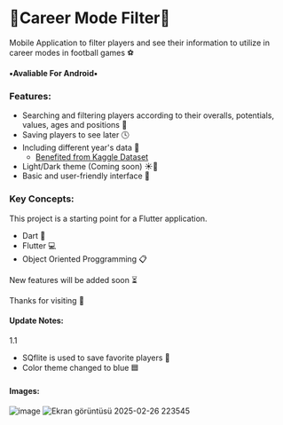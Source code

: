 # 🔹Career Mode Filter🔹 

Mobile Application to filter players and see their information to utilize in career modes in football games ⚽

**▪️Avaliable For Android▪️**

### Features:
- Searching and filtering players according to their overalls, potentials, values, ages and positions 📂
- Saving players to see later 🕓
- Including different year's data 📅
  - [Benefited from Kaggle Dataset](https://www.kaggle.com/datasets/stefanoleone992/fifa-22-complete-player-dataset)
- Light/Dark theme (Coming soon) ☀️🌙
- Basic and user-friendly interface 📱


### Key Concepts:
This project is a starting point for a Flutter application.
- Dart 🎯
- Flutter 💻 
- Object Oriented Proggramming 📋


New features will be added soon ⏳

Thanks for visiting 🚀

#### Update Notes:
1.1
- SQflite is used to save favorite players 📁
- Color theme changed to blue 🟦

#### Images:

![image](https://github.com/user-attachments/assets/78cf014f-d890-44d3-bdb9-077522f5b03b)
![Ekran görüntüsü 2025-02-26 223545](https://github.com/user-attachments/assets/67232e97-5681-4274-923a-63b514925675)

